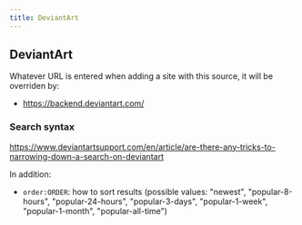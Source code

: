```yaml
---
title: DeviantArt
---
```



## DeviantArt

Whatever URL is entered when adding a site with this source, it will be overriden by:
* <https://backend.deviantart.com/>

### Search syntax

<https://www.deviantartsupport.com/en/article/are-there-any-tricks-to-narrowing-down-a-search-on-deviantart>

In addition:
* `order:ORDER`: how to sort results (possible values: "newest", "popular-8-hours", "popular-24-hours", "popular-3-days", "popular-1-week", "popular-1-month", "popular-all-time")